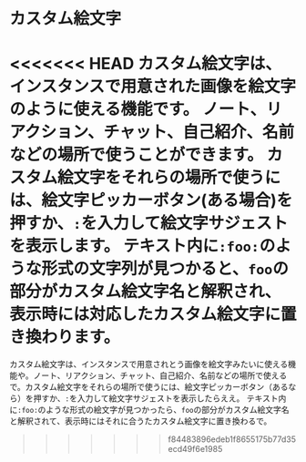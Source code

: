 # カスタム絵文字
<<<<<<< HEAD
カスタム絵文字は、インスタンスで用意された画像を絵文字のように使える機能です。 ノート、リアクション、チャット、自己紹介、名前などの場所で使うことができます。 カスタム絵文字をそれらの場所で使うには、絵文字ピッカーボタン(ある場合)を押すか、`:`を入力して絵文字サジェストを表示します。 テキスト内に`:foo:`のような形式の文字列が見つかると、`foo`の部分がカスタム絵文字名と解釈され、表示時には対応したカスタム絵文字に置き換わります。
=======
カスタム絵文字は、インスタンスで用意されとう画像を絵文字みたいに使える機能や。ノート、リアクション、チャット、自己紹介、名前などの場所で使えるで。カスタム絵文字をそれらの場所で使うには、絵文字ピッカーボタン（あるなら）を押すか、`:`を入力して絵文字サジェストを表示したらええ。 テキスト内に`:foo:`のような形式の絵文字が見つかったら、`foo`の部分がカスタム絵文字名と解釈されて、表示時にはそれに合うたカスタム絵文字に置き換わるで。
>>>>>>> f84483896edeb1f8655175b77d35ecd49f6e1985

